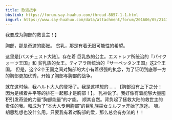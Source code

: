 ```yaml
---
title: 欧派战争
bbslink: https://forum.say-huahuo.com/thread-8857-1-1.html
imgurl: https://www.say-huahuo.com/data/attachment/forum/201606/05/214114dn94pi819e96hpwp.png
---
```


我要成为胸部的救世主！】

胸部，那是奇迹的膨胀。
贫乳，那是有着无限可能性的希望。

这里是[バスチェスト大陆]。存在着
巨乳族的公主。エストレア所统治的『パイクォーツ王国』和
贫乳族的女王。ティアラ所统治的『サーペッタン王国』这2个王国。 
但是，这个2个王国之间对胸部的大小有着很强的执念，为了证明到底哪一方的胸部更加优秀，开始了胸部与胸部的战争。

就在这时候，我ハルト大人的登场了。我是这样想的……
【胸部没有上下之分！因为是横着并平等的排在一起那才是胸部！】。
乳神说了。我好像有着能够大量囤积引发奇迹的力量“胸部能量”的才能。
顺其自然。背负起了拯救大陆的救世主的责任的我。和成为了“本大人专用胸部”的巨乳族巫女ミルファ开始了旅途。
嘛。胡思乱想也没什么用。只要我有着对胸部的爱，那么总会有办法的！！<!--more-->
